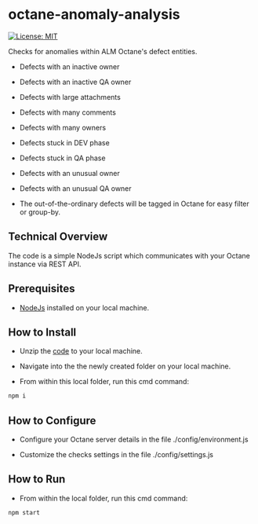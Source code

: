 # octane-anomaly-analysis

[![License: MIT](https://img.shields.io/badge/License-MIT-brightgreen.svg)](https://opensource.org/licenses/MIT)

Checks for anomalies within ALM Octane's defect entities.

* Defects with an inactive owner
* Defects with an inactive QA owner
* Defects with large attachments
* Defects with many comments
* Defects with many owners
* Defects stuck in DEV phase
* Defects stuck in QA phase
* Defects with an unusual owner
* Defects with an unusual QA owner

* The out-of-the-ordinary defects will be tagged in Octane for easy filter or group-by.

## Technical Overview

The code is a simple NodeJs script which communicates with your Octane instance via REST API.

## Prerequisites

* [NodeJs](https://nodejs.org/en/) installed on your local machine.

## How to Install

* Unzip the [code](https://github.com/urikalish/octane-anomaly-analysis/archive/v1.0.0.zip) to your local machine.

* Navigate into the the newly created folder on your local machine. 

* From within this local folder, run this cmd command:
```sh
npm i
```

## How to Configure

* Configure your Octane server details in the file ./config/environment.js

* Customize the checks settings in the file ./config/settings.js

## How to Run

* From within the local folder, run this cmd command:
```sh
npm start
```
